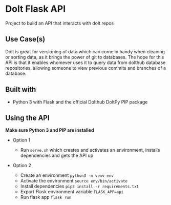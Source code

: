 # Dolt Flask API
Project to build an API that interacts with dolt repos

## Use Case(s)
Dolt is great for versioning of data which can come in handy when cleaning or sorting data, as it brings the power of git to databases. The hope for this API is that it enables whomever uses it to query data from dolthub database repositories, allowing someone to view previous commits and branches of a database.

## Built with
* Python 3 with Flask and the official Dolthub DoltPy PIP package

## Using the API
**Make sure Python 3 and PIP are installed**

* Option 1
    * Run `serve.sh` which creates and activates an environment, installs dependencies and gets the API up

* Option 2
    * Create an environment `python3 -m venv env`
    * Activate the environment `source env/bin/activate`
    * Install dependencies `pip3 install -r requirements.txt`
    * Export Flask environment variable `FLASK_APP=api`
    * Run flask app `flask run`